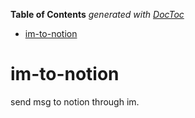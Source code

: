 <!-- START doctoc generated TOC please keep comment here to allow auto update -->
<!-- DON'T EDIT THIS SECTION, INSTEAD RE-RUN doctoc TO UPDATE -->
**Table of Contents**  *generated with [DocToc](https://github.com/thlorenz/doctoc)*

- [im-to-notion](#im-to-notion)

<!-- END doctoc generated TOC please keep comment here to allow auto update -->

# im-to-notion

send msg to notion through im.

